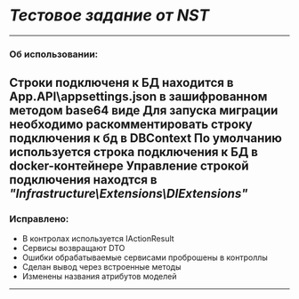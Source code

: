 # *Тестовое задание от NST*

---

### Об использовании:

Строки подключеня к БД находится в App.API\appsettings.json в зашифрованном методом base64 виде
Для запуска миграции необходимо раскомментировать строку подключения к бд в DBContext
По умолчанию используется строка подключения к БД в docker-контейнере
Управление строкой подключения находтся в *"Infrastructure\Extensions\DIExtensions"*
---
### Исправлено:
* В контролах используется IActionResult
* Сервисы возвращают DTO
* Ошибки обрабатываемые сервисами проброшены в контроллы
* Сделан вывод через встроенные методы
* Изменены названия атрибутов моделей
---
